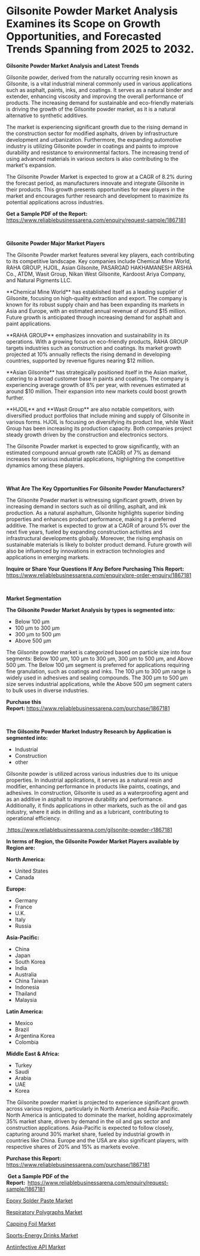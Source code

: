<p><h1>Gilsonite Powder Market Analysis Examines its Scope on Growth Opportunities, and Forecasted Trends Spanning from 2025 to 2032.</h1></p><p><strong>Gilsonite Powder Market Analysis and Latest Trends</strong></p>
<p><p>Gilsonite powder, derived from the naturally occurring resin known as Gilsonite, is a vital industrial mineral commonly used in various applications such as asphalt, paints, inks, and coatings. It serves as a natural binder and extender, enhancing viscosity and improving the overall performance of products. The increasing demand for sustainable and eco-friendly materials is driving the growth of the Gilsonite powder market, as it is a natural alternative to synthetic additives.</p><p>The market is experiencing significant growth due to the rising demand in the construction sector for modified asphalts, driven by infrastructure development and urbanization. Furthermore, the expanding automotive industry is utilizing Gilsonite powder in coatings and paints to improve durability and resistance to environmental factors. The increasing trend of using advanced materials in various sectors is also contributing to the market's expansion.</p><p>The Gilsonite Powder Market is expected to grow at a CAGR of 8.2% during the forecast period, as manufacturers innovate and integrate Gilsonite in their products. This growth presents opportunities for new players in the market and encourages further research and development to maximize its potential applications across industries.</p></p>
<p><strong>Get a Sample PDF of the Report:&nbsp;</strong> <a href="https://www.reliablebusinessarena.com/enquiry/request-sample/1867181?utm_campaign=2106&utm_medium=2&utm_source=Github&utm_content=ia&utm_term=31012025&utm_id=gilsonite-powder">https://www.reliablebusinessarena.com/enquiry/request-sample/1867181</a></p>
<p>&nbsp;</p>
<p><strong>Gilsonite Powder Major Market Players</strong></p>
<p><p>The Gilsonite Powder market features several key players, each contributing to its competitive landscape. Key companies include Chemical Mine World, RAHA GROUP, HJOIL, Asian Gilsonite, PASARGAD HAKHAMANESH ARSHIA Co., ATDM, Wasit Group, Nikan West Gilsonite, Kardoost Ariya Company, and Natural Pigments LLC.</p><p>**Chemical Mine World** has established itself as a leading supplier of Gilsonite, focusing on high-quality extraction and export. The company is known for its robust supply chain and has been expanding its markets in Asia and Europe, with an estimated annual revenue of around $15 million. Future growth is anticipated through increasing demand for asphalt and paint applications.</p><p>**RAHA GROUP** emphasizes innovation and sustainability in its operations. With a growing focus on eco-friendly products, RAHA GROUP targets industries such as construction and coatings. Its market growth projected at 10% annually reflects the rising demand in developing countries, supported by revenue figures nearing $12 million.</p><p>**Asian Gilsonite** has strategically positioned itself in the Asian market, catering to a broad customer base in paints and coatings. The company is experiencing average growth of 8% per year, with revenues estimated at around $10 million. Their expansion into new markets could boost growth further.</p><p>**HJOIL** and **Wasit Group** are also notable competitors, with diversified product portfolios that include mining and supply of Gilsonite in various forms. HJOIL is focusing on diversifying its product line, while Wasit Group has been increasing its production capacity. Both companies project steady growth driven by the construction and electronics sectors.</p><p>The Gilsonite Powder market is expected to grow significantly, with an estimated compound annual growth rate (CAGR) of 7% as demand increases for various industrial applications, highlighting the competitive dynamics among these players.</p></p>
<p>&nbsp;</p>
<p><strong>What Are The Key Opportunities For Gilsonite Powder Manufacturers?</strong></p>
<p><p>The Gilsonite Powder market is witnessing significant growth, driven by increasing demand in sectors such as oil drilling, asphalt, and ink production. As a natural asphaltum, Gilsonite highlights superior binding properties and enhances product performance, making it a preferred additive. The market is expected to grow at a CAGR of around 5% over the next five years, fueled by expanding construction activities and infrastructural developments globally. Moreover, the rising emphasis on sustainable materials is likely to bolster product demand. Future growth will also be influenced by innovations in extraction technologies and applications in emerging markets.</p></p>
<p><strong>Inquire or Share Your Questions If Any Before Purchasing This Report:</strong> <a href="https://www.reliablebusinessarena.com/enquiry/pre-order-enquiry/1867181?utm_campaign=2106&utm_medium=2&utm_source=Github&utm_content=ia&utm_term=31012025&utm_id=gilsonite-powder">https://www.reliablebusinessarena.com/enquiry/pre-order-enquiry/1867181</a></p>
<p>&nbsp;</p>
<p><strong>Market Segmentation</strong></p>
<p><strong>The Gilsonite Powder Market Analysis by types is segmented into:</strong></p>
<p><ul><li>Below 100 µm</li><li>100 µm to 300 µm</li><li>300 µm to 500 µm</li><li>Above 500 µm</li></ul></p>
<p><p>The Gilsonite powder market is categorized based on particle size into four segments: Below 100 µm, 100 µm to 300 µm, 300 µm to 500 µm, and Above 500 µm. The Below 100 µm segment is preferred for applications requiring fine granulation, such as coatings and inks. The 100 µm to 300 µm range is widely used in adhesives and sealing compounds. The 300 µm to 500 µm size serves industrial applications, while the Above 500 µm segment caters to bulk uses in diverse industries.</p></p>
<p><strong>Purchase this Report:&nbsp;</strong><a href="https://www.reliablebusinessarena.com/purchase/1867181?utm_campaign=2106&utm_medium=2&utm_source=Github&utm_content=ia&utm_term=31012025&utm_id=gilsonite-powder">https://www.reliablebusinessarena.com/purchase/1867181</a></p>
<p>&nbsp;</p>
<p><strong>The Gilsonite Powder Market Industry Research by Application is segmented into:</strong></p>
<p><ul><li>Industrial</li><li>Construction</li><li>other</li></ul></p>
<p><p>Gilsonite powder is utilized across various industries due to its unique properties. In industrial applications, it serves as a natural resin and modifier, enhancing performance in products like paints, coatings, and adhesives. In construction, Gilsonite is used as a waterproofing agent and as an additive in asphalt to improve durability and performance. Additionally, it finds applications in other markets, such as the oil and gas industry, where it aids in drilling and as a lubricant, contributing to operational efficiency.</p></p>
<p><a href="https://www.reliablebusinessarena.com/gilsonite-powder-r1867181?utm_campaign=2106&utm_medium=2&utm_source=Github&utm_content=ia&utm_term=31012025&utm_id=gilsonite-powder">&nbsp;https://www.reliablebusinessarena.com/gilsonite-powder-r1867181</a></p>
<p><strong>In terms of Region, the Gilsonite Powder Market Players available by Region are:</strong></p>
<p>
    <p> <strong> North America: </strong>
        <ul>
            <li>United States</li>
            <li>Canada</li>
        </ul>
        </p> 
    <p> <strong> Europe: </strong>
        <ul>
            <li>Germany</li>
            <li>France</li>
            <li>U.K.</li>
            <li>Italy</li>
            <li>Russia</li>
        </ul>
        </p> 
    <p> <strong> Asia-Pacific: </strong>
        <ul>
            <li>China</li>
            <li>Japan</li>
            <li>South Korea</li>
            <li>India</li>
            <li>Australia</li>
            <li>China Taiwan</li>
            <li>Indonesia</li>
            <li>Thailand</li>
            <li>Malaysia</li>
        </ul>
        </p> 
    <p> <strong> Latin America: </strong>
        <ul>
            <li>Mexico</li>
            <li>Brazil</li>
            <li>Argentina Korea</li>
            <li>Colombia</li>
        </ul>
        </p> 
    <p> <strong> Middle East & Africa: </strong>
        <ul>
            <li>Turkey</li>
            <li>Saudi</li>
            <li>Arabia</li>
            <li>UAE</li>
            <li>Korea</li>
        </ul>
    </p>
    </p>
<p><p>The Gilsonite powder market is projected to experience significant growth across various regions, particularly in North America and Asia-Pacific. North America is anticipated to dominate the market, holding approximately 35% market share, driven by demand in the oil and gas sector and construction applications. Asia-Pacific is expected to follow closely, capturing around 30% market share, fueled by industrial growth in countries like China. Europe and the USA are also significant players, with respective shares of 20% and 15% as markets evolve.</p></p>
<p><strong>Purchase this Report: </strong><a href="https://www.reliablebusinessarena.com/purchase/1867181?utm_campaign=2106&utm_medium=2&utm_source=Github&utm_content=ia&utm_term=31012025&utm_id=gilsonite-powder">https://www.reliablebusinessarena.com/purchase/1867181</a></p>
<p>&nbsp;<strong>Get a Sample PDF of the Report:&nbsp;&nbsp;</strong><a href="https://www.reliablebusinessarena.com/enquiry/request-sample/1867181?utm_campaign=2106&utm_medium=2&utm_source=Github&utm_content=ia&utm_term=31012025&utm_id=gilsonite-powder">https://www.reliablebusinessarena.com/enquiry/request-sample/1867181</a></p>
<p><strong></strong></p>
<p><p><a href="https://github.com/JosephineMcguire65/Market-Research-Report-List-1/blob/main/epoxy-solder-paste-market.md?utm_campaign=2106&utm_medium=2&utm_source=Github&utm_content=ia&utm_term=31012025&utm_id=gilsonite-powder">Epoxy Solder Paste Market</a></p><p><a href="https://www.linkedin.com/pulse/positive-growth-trajectory-respiratory-polygraphs-market-trend-xunvc?utm_campaign=2106&utm_medium=2&utm_source=Github&utm_content=ia&utm_term=31012025&utm_id=gilsonite-powder">Respiratory Polygraphs Market</a></p><p><a href="https://www.linkedin.com/pulse/market-report-covering-capping-foilmarket-share-development-q0dve?utm_campaign=2106&utm_medium=2&utm_source=Github&utm_content=ia&utm_term=31012025&utm_id=gilsonite-powder">Capping Foil Market</a></p><p><a href="https://www.linkedin.com/pulse/regulatory-insights-sports-energy-drinks-market-2025-2032-policies-o04vc?utm_campaign=2106&utm_medium=2&utm_source=Github&utm_content=ia&utm_term=31012025&utm_id=gilsonite-powder">Sports-Energy Drinks Market</a></p><p><a href="https://www.linkedin.com/pulse/antiinfective-api-market-outlook-strategic-insights-forecasted-hq2de?utm_campaign=2106&utm_medium=2&utm_source=Github&utm_content=ia&utm_term=31012025&utm_id=gilsonite-powder">Antiinfective API Market</a></p></p>